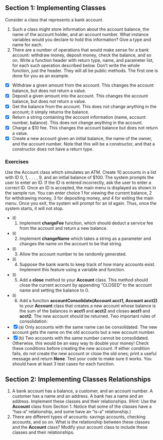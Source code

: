 ## Section 1: Implementing Classes
Consider a class that represents a bank account.
1. Such a class might store information about the account balance, the name
of the account holder, and an account number. What instance variables
would you declare to hold this information? Give a type and name for
each.
2. There are a number of operations that would make sense for a bank account: withdraw money, deposit money, check the balance, and so on.
Write a function header with return type, name, and parameter list, for
each such operation described below. Don’t write the whole function, just
the header. They will all be public methods. The first one is done for you
as an example.
- [x] Withdraw a given amount from the account. This changes the account balance, but does not return a value.
- [x] Deposit a given amount into the account. This changes the account
balance, but does not return a value.
- [x] Get the balance from the account. This does not change anything in
the account; it simply returns the balance.
- [x] Return a string containing the account information (name, account
number, balance). This does not change anything in the account.
- [x] Charge a $10 fee. This changes the account balance but does not
return a value.
- [x] Create a new account given an initial balance, the name of the owner,
and the account number. Note that this will be a constructor, and
that a constructor does not have a return type.
### Exercises
Use the Account class which simulates an ATM. Create 10 accounts in a list
with ID 0, 1, . . . , 9, and an initial balance of $100. The system prompts the
user to enter an ID. If the ID is entered incorrectly, ask the user to enter a
correct ID. Once an ID is accepted, the main menu is displayed as shown in
the sample run. You can enter choice 1 for viewing the current balance, 2 for
withdrawing money, 3 for depositing money, and 4 for exiting the main menu.
Once you exit, the system will prompt for an id again. Thus, once the system
starts, it will not stop.
- [x] 1. Implement **chargeFee** function, which should deduct a service fee from
the account and return a new balance.
- [x] 2. Implement **changeName** which takes a string as a parameter and changes
the name on the account to be that string.
- [x] 3. Allow the account number to be randomly generated.
- [x] 4. Suppose the bank wants to keep track of how many accounts exist. Implement this feature using a variable and function.
- [x] 5. Add a **close** method to your **Account** class. This method should close
the current account by appending “CLOSED” to the account name and
setting the balance to 0.
- [x] 6. Add a function **accountConsolidate(Account acct1, Account acct2)**
to your **Account** class that creates a new account whose balance is the sum
of the balances in **acct1** and **acct2** and closes **acct1** and **acct2**. The new
account should be returned. Two important rules of consolidation:
- [x] (a) Only accounts with the same name can be consolidated. The new
account gets the name on the old accounts but a new account number.
- [x] (b) Two accounts with the same number cannot be consolidated. Otherwise, this would be an easy way to double your money!
Check these conditions before creating the new account. If either condition
fails, do not create the new account or close the old ones; print a useful
message and return **None**.
Test your code to make sure it works. You should have at least 3 test cases for
each function.
## Section 2: Implementing Classes Relationships
1. A bank account has a balance, a customer, and an account number. A
customer has a name and an address. A bank has a name and an address.
Implement these classes and their relationships. (Hint: Use the **Account**
class from Section 1. Notice that some of the classes have a “has-a”
relationship, and some have an “is-a” relationship.)
2. There are different types of accounts: savings accounts, checking accounts,
and so on. What is the relationship between these classes and the **Account**
class? Modify your account class to include these classes and their relationships.